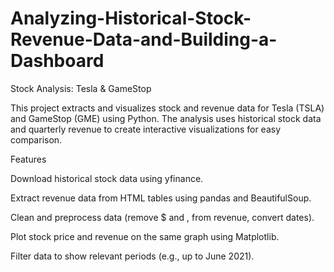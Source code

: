 # Analyzing-Historical-Stock-Revenue-Data-and-Building-a-Dashboard

Stock Analysis: Tesla & GameStop

This project extracts and visualizes stock and revenue data for Tesla (TSLA) and GameStop (GME) using Python. The analysis uses historical stock data and quarterly revenue to create interactive visualizations for easy comparison.

Features

Download historical stock data using yfinance.

Extract revenue data from HTML tables using pandas and BeautifulSoup.

Clean and preprocess data (remove $ and , from revenue, convert dates).

Plot stock price and revenue on the same graph using Matplotlib.

Filter data to show relevant periods (e.g., up to June 2021).
